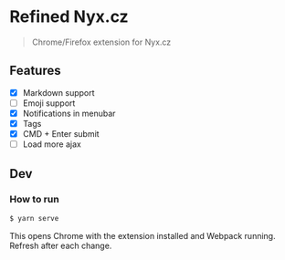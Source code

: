 # Refined Nyx.cz

> Chrome/Firefox extension for Nyx.cz

## Features

- [x] Markdown support
- [ ] Emoji support
- [x] Notifications in menubar
- [x] Tags
- [x] CMD + Enter submit
- [ ] Load more ajax

## Dev

### How to run

```sh
$ yarn serve
```

This opens Chrome with the extension installed and Webpack running.
Refresh after each change.
